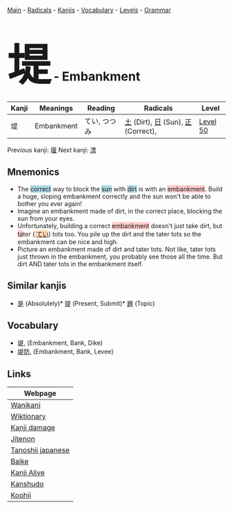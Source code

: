 <style> bigfont {font-size: 100px}</style>
[Main](../index.md) -
[Radicals](../radicals.md) -
[Kanjis](../kanjis.md) -
[Vocabulary](../vocabulary.md) -
[Levels](../levels.md) -
[Grammar](../grammar.md)
# <bigfont> 堤</bigfont> - Embankment 

| Kanji | Meanings | Reading | Radicals | Level |
| --- | --- | --- | --- | --- |
| 堤 | Embankment | てい, つつみ | [土](../radicals/土.md) (Dirt), [日](../radicals/日.md) (Sun), [正](../radicals/正.md) (Correct),  | [Level 50](../levels/wk_level50.md) |

Previous kanji: [堰](堰.md) Next kanji: [漂](漂.md) 

## Mnemonics
 * The <span style="background-color:#ADD8E6"> correct</span> way to block the <span style="background-color:#ADD8E6"> sun</span> with <span style="background-color:#ADD8E6"> dirt</span> is with an <span style="background-color:#ffcccb"> embankment</span>. Build a huge, sloping embankment correctly and the sun won't be able to bother you ever again!
* Imagine an embankment made of dirt, in the correct place, blocking the sun from your eyes.
* Unfortunately, building a correct <span style="background-color:#ffcccb"> embankment</span> doesn't just take dirt, but <span style="background-color:#ffcccb"> ta</span>ter (<span style="background-color:#fed8b1"> [てい](https://jisho.org/search/てい)</span>) tots too. You pile up the dirt and the tater tots so the embankment can be nice and high.
* Picture an embankment made of dirt and tater tots. Not like, tater tots just thrown in the embankment, you probably see those all the time. But dirt AND tater tots in the embankment itself.


## Similar kanjis
 * [是](是.md) (Absolutely)* [提](提.md) (Present, Submit)* [題](題.md) (Topic)


## Vocabulary
 * [堤](../vocabulary/堤.md), (Embankment, Bank, Dike)
* [堤防](../vocabulary/堤.md), (Embankment, Bank, Levee)



## Links 

| Webpage |
| --- |
| [Wanikani          ](https://www.wanikani.com/kanji/堤) |
| [Wiktionary        ](https://en.wiktionary.org/wiki/堤) |
| [Kanji damage      ](http://www.kanjidamage.com/kanji/search?utf8=✓&q=堤) |
| [Jitenon           ](https://jitenon.com/kanji/堤) |
| [Tanoshii japanese ](https://www.tanoshiijapanese.com/dictionary/kanji.cfm?k=堤) |
| [Baike             ](https://baike.baidu.com/item/堤) |
| [Kanji Alive       ](https://app.kanjialive.com/堤) |
| [Kanshudo          ](https://www.kanshudo.com/searchmn?q=堤) |
| [Koohii            ](https://kanji.koohii.com/study/kanji/堤) |
